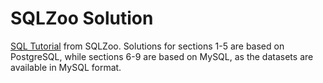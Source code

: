 # SQLZoo Solution  
[SQL Tutorial](https://sqlzoo.net/wiki/SQL_Tutorial) from SQLZoo. 
Solutions for sections 1-5 are based on PostgreSQL, while sections 6-9 are based on MySQL, as the datasets are available in MySQL format.
